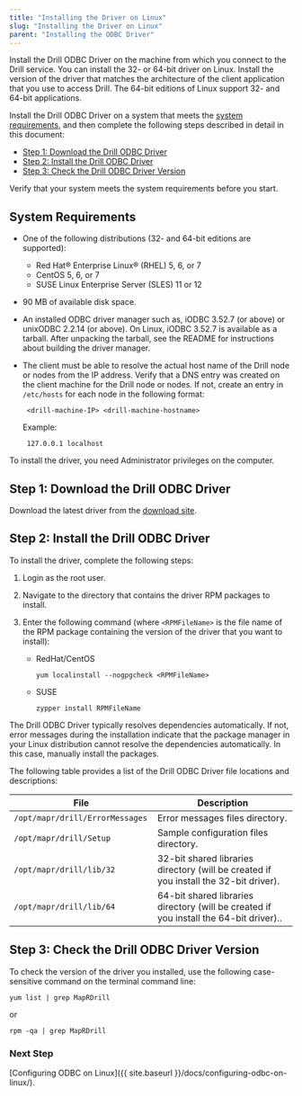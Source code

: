 ```yaml
---
title: "Installing the Driver on Linux"
slug: "Installing the Driver on Linux"
parent: "Installing the ODBC Driver"
---
```

Install the Drill ODBC Driver on the machine from which you connect to
the Drill service. You can install the 32- or 64-bit driver on Linux. Install
the version of the driver that matches the architecture of the client
application that you use to access Drill. The 64-bit editions of Linux support
32- and 64-bit applications.

Install the Drill ODBC Driver on a system that meets the [system requirements]({{site.baseurl}}/docs/installing-the-driver-on-linux/#system-requirements), and then complete the following steps described in detail in this document:

  * [Step 1: Download the Drill ODBC Driver]({{site.baseurl}}/docs/installing-the-driver-on-linux/#step-1:-download-the-drill-odbc-driver)
  * [Step 2: Install the Drill ODBC Driver]({{site.baseurl}}/docs/installing-the-driver-on-linux/#step-2:-install-the-drill-odbc-driver)
  * [Step 3: Check the Drill ODBC Driver Version]({{site.baseurl}}/docs/installing-the-driver-on-linux/#step-3:-check-the-drill-odbc-driver-version)

Verify that your system meets the system requirements before you start.


## System Requirements

  * One of the following distributions (32- and 64-bit editions are supported):
    * Red Hat® Enterprise Linux® (RHEL) 5, 6, or 7
    * CentOS 5, 6, or 7
    * SUSE Linux Enterprise Server (SLES) 11 or 12     
 * 90 MB of available disk space.
 * An installed ODBC driver manager such as, iODBC 3.52.7 (or above) or unixODBC 2.2.14 (or above). On Linux, iODBC 3.52.7 is available as a tarball. After unpacking the tarball, see the README for instructions about building the driver manager.  
 * The client must be able to resolve the actual host name of the Drill node or nodes from the IP address. Verify that a DNS entry was created on the client machine for the Drill node or nodes. If not, create an entry in `/etc/hosts` for each node in the following format:  

    	<drill-machine-IP> <drill-machine-hostname>  
    	
	Example: 

		127.0.0.1 localhost

To install the driver, you need Administrator privileges on the computer. 

## Step 1: Download the Drill ODBC Driver
Download the latest driver from the [download site](http://package.mapr.com/tools/MapR-ODBC/MapR_Drill/). 

## Step 2: Install the Drill ODBC Driver

To install the driver, complete the following steps:

  1. Login as the root user.
  
  2. Navigate to the directory that contains the driver RPM packages to install.
  
  3. Enter the following command (where `<RPMFileName>` is the file name of the RPM package containing the version of the driver that you want to install):  
  
     * RedHat/CentOS  
     
		 `yum localinstall --nogpgcheck <RPMFileName>`

     * SUSE  
     
      	`zypper install RPMFileName`


The Drill ODBC Driver typically resolves dependencies automatically. If not, error messages during the installation indicate that the package manager in your Linux distribution cannot resolve the
dependencies automatically. In this case, manually install the packages.

The following table provides a list of the Drill ODBC Driver file
locations and descriptions:

File| Description  
---|---  
`/opt/mapr/drill/ErrorMessages `| Error messages files directory.  
`/opt/mapr/drill/Setup`| Sample configuration files directory.  
`/opt/mapr/drill/lib/32 `| 32-bit shared libraries directory (will be created if you install the 32-bit driver).  
`/opt/mapr/drill/lib/64`| 64-bit shared libraries directory (will be created if you install the 64-bit driver)..  
  
## Step 3: Check the Drill ODBC Driver Version

To check the version of the driver you installed, use the following case-sensitive command on the terminal command line:

`yum list | grep MapRDrill`

or

`rpm -qa | grep MapRDrill`


### Next Step

[Configuring ODBC on Linux]({{ site.baseurl }}/docs/configuring-odbc-on-linux/).